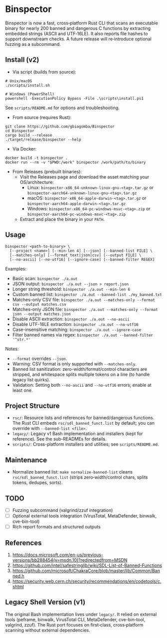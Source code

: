 # Binspector
Binspector is now a fast, cross‑platform Rust CLI that scans an executable binary for nearly 200 banned and dangerous C functions by extracting embedded strings (ASCII and UTF‑16LE). It also reports file hashes to support downstream checks. A future release will re‑introduce optional fuzzing as a subcommand.

## Install (v2)

- Via script (builds from source):
```
# Unix/macOS
./scripts/install.sh

# Windows (PowerShell)
powershell -ExecutionPolicy Bypass -File .\scripts\install.ps1
```
See `scripts/README.md` for options and troubleshooting.

- From source (requires Rust):
```
git clone https://github.com/gbiagomba/Binspector
cd Binspector
cargo build --release
./target/release/binspector --help
```

- Via Docker:
```
docker build -t binspector .
docker run --rm -v "$PWD:/work" binspector /work/path/to/binary
```

- From Releases (prebuilt binaries):
  - Visit the Releases page and download the asset matching your OS/architecture:
    - Linux: `binspector-x86_64-unknown-linux-gnu-<tag>.tar.gz` or `binspector-aarch64-unknown-linux-gnu-<tag>.tar.gz`
    - macOS: `binspector-x86_64-apple-darwin-<tag>.tar.gz` or `binspector-aarch64-apple-darwin-<tag>.tar.gz`
    - Windows: `binspector-x86_64-pc-windows-msvc-<tag>.zip` or `binspector-aarch64-pc-windows-msvc-<tag>.zip`
  - Extract and place the binary in your `PATH`.

## Usage
```
binspector <path-to-binary> \
  [--project <name>] [--min-len 4] [--json] [--banned-list FILE] \
  [--matches-only] [--format text|json|csv] [--output FILE] \
  [--no-ascii] [--no-utf16] [--ignore-case] [--banned-filter REGEX]
```

Examples:
- Basic scan: `binspector ./a.out`
- JSON output: `binspector ./a.out --json > report.json`
- Longer string threshold: `binspector ./a.out --min-len 6`
- Custom banned list: `binspector ./a.out --banned-list ./my_banned.txt`
- Matches-only CSV file: `binspector ./a.out --matches-only --format csv --output matches.csv`
- Matches-only JSON file: `binspector ./a.out --matches-only --format json --output matches.json`
 - Disable ASCII extraction: `binspector ./a.out --no-ascii`
 - Disable UTF-16LE extraction: `binspector ./a.out --no-utf16`
 - Case-insensitive matching: `binspector ./a.out --ignore-case`
 - Filter banned names via regex: `binspector ./a.out --banned-filter '^str.*'`

Notes:
- `--format` overrides `--json`.
- Warning: CSV format is only supported with `--matches-only`.
- Banned list sanitization: zero-width/format/control characters are stripped, and whitespace splits multiple tokens on a line (to handle legacy list quirks).
 - Validation: Setting both `--no-ascii` and `--no-utf16` errors; enable at least one.

## Project Structure
- `rsc/`: Resource lists and references for banned/dangerous functions. The Rust CLI embeds `rsc/sdl_banned_funct.list` by default; you can override with `--banned-list <file>`.
- `legacy/`: Legacy v1 Bash implementation and installers (kept for reference). See the sub-READMEs for details.
- `scripts/`: Cross-platform installers and utilities; see `scripts/README.md`.

## Maintenance
- Normalize banned list: `make normalize-banned-list` cleans `rsc/sdl_banned_funct.list` (strips zero‑width/control chars, splits tokens, dedupes, sorts).

## TODO
- [ ] Fuzzing subcommand (valgrind/zzuf integration)
- [ ] Optional external tools integration (VirusTotal, MetaDefender, binwalk, cve-bin-tool)
- [ ] Rich report formats and structured outputs

## References
1. https://docs.microsoft.com/en-us/previous-versions/bb288454(v=msdn.10)?redirectedfrom=MSDN
2. https://github.com/intel/safestringlib/wiki/SDL-List-of-Banned-Functions
3. https://github.com/microsoft/ChakraCore/blob/master/lib/Common/Banned.h
4. https://security.web.cern.ch/security/recommendations/en/codetools/c.shtml

## Legacy Shell Version (v1)
The original Bash implementation lives under `legacy/`. It relied on external tools (peframe, binwalk, VirusTotal CLI, MetaDefender, cve-bin-tool, valgrind, zzuf). The Rust port focuses on first‑class, cross‑platform scanning without external dependencies.
